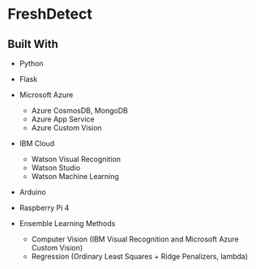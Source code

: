 # FreshDetect

## Built With

- Python
- Flask
- Microsoft Azure
    - Azure CosmosDB, MongoDB
    - Azure App Service
    - Azure Custom Vision
- IBM Cloud
    - Watson Visual Recognition
    - Watson Studio
    - Watson Machine Learning
- Arduino
- Raspberry Pi 4

- Ensemble Learning Methods
    - Computer Vision (IBM Visual Recognition and Microsoft Azure Custom Vision)
    - Regression (Ordinary Least Squares + Ridge Penalizers, lambda)
